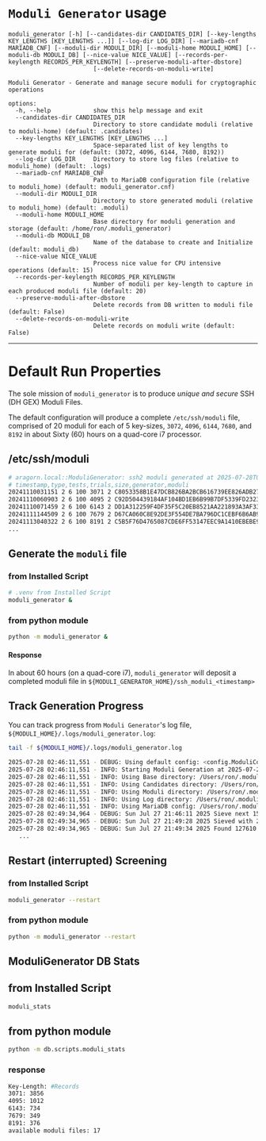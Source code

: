 # `Moduli Generator` usage

```
moduli_generator [-h] [--candidates-dir CANDIDATES_DIR] [--key-lengths KEY_LENGTHS [KEY_LENGTHS ...]] [--log-dir LOG_DIR] [--mariadb-cnf MARIADB_CNF] [--moduli-dir MODULI_DIR] [--moduli-home MODULI_HOME] [--moduli-db MODULI_DB] [--nice-value NICE_VALUE] [--records-per-keylength RECORDS_PER_KEYLENGTH] [--preserve-moduli-after-dbstore]
                        [--delete-records-on-moduli-write]

Moduli Generator - Generate and manage secure moduli for cryptographic operations

options:
  -h, --help            show this help message and exit
  --candidates-dir CANDIDATES_DIR
                        Directory to store candidate moduli (relative to moduli-home) (default: .candidates)
  --key-lengths KEY_LENGTHS [KEY_LENGTHS ...]
                        Space-separated list of key lengths to generate moduli for (default: (3072, 4096, 6144, 7680, 8192))
  --log-dir LOG_DIR     Directory to store log files (relative to moduli_home) (default: .logs)
  --mariadb-cnf MARIADB_CNF
                        Path to MariaDB configuration file (relative to moduli_home) (default: moduli_generator.cnf)
  --moduli-dir MODULI_DIR
                        Directory to store generated moduli (relative to moduli_home) (default: .moduli)
  --moduli-home MODULI_HOME
                        Base directory for moduli generation and storage (default: /home/ron/.moduli_generator)
  --moduli-db MODULI_DB
                        Name of the database to create and Initialize (default: moduli_db)
  --nice-value NICE_VALUE
                        Process nice value for CPU intensive operations (default: 15)
  --records-per-keylength RECORDS_PER_KEYLENGTH
                        Number of moduli per key-length to capture in each produced moduli file (default: 20)
  --preserve-moduli-after-dbstore
                        Delete records from DB written to moduli file (default: False)
  --delete-records-on-moduli-write
                        Delete records on moduli write (default: False)
```

____

# Default Run Properties

The sole mission of `moduli_generator` is to produce *unique and secure* SSH (DH GEX) Moduli Files.

The default configuration will produce a complete `/etc/ssh/moduli` file, comprised of 20 moduli for each of 5
key-sizes, `3072`, `4096`, `6144`, `7680`, and `8192` in about Sixty (60) hours on a quad-core i7 processor.

## /etc/ssh/moduli

```bash
# aragorn.local::ModuliGenerator: ssh2 moduli generated at 2025-07-28T02:25:52.957733Z
# timestamp,type,tests,trials,size,generator,moduli
20241110031151 2 6 100 3071 2 C8053358B1E47DCB826BA2BCB616739EE826ADB273504CF89F8CF6F5A9946B5576F66A07012DCC10557 ...
20241110060903 2 6 100 4095 2 C92D504439184AF104BD1EB6B99B7DF5339FD2323BB478F5BCEA801424F6315AD0A7D403AF3A3709D2F ...
20241110071459 2 6 100 6143 2 DD1A312259F4DF35F5C20EB8521AA221893A3AF334A093F89E35F1E6EE67D964274532E2D746FA0457E ...
20241111144509 2 6 100 7679 2 D67CA060C8E92DE3F554DE7BA796DC1CEBF6B6AB90B7A2DABCF591CE616E9AF45B296B68E7EEEA7984F ...
20241113040322 2 6 100 8191 2 C5B5F76D4765087CDE6FF53147EEC9A1410EBEBE915F7759F0FC609E43BA83BACCC1F9A8D0CD73724E3 ...
...
```

## Generate the `moduli` file

### from Installed Script

```bash
# .venv from Installed Script
moduli_generator &
```

### from python module

```bash
python -m moduli_generator &
```

#### Response

In about 60 hours (on a quad-core i7), `moduli_generator` will deposit a completed moduli file in
`${MODULI_GENERATOR_HOME}/ssh_moduli_<timestamp>`

## Track Generation Progress

You can track progress from `Moduli Generator`'s log file, `${MODULI_HOME}/.logs/moduli_generator.log`:

```bash
tail -f ${MODULI_HOME}/.logs/moduli_generator.log
```

```bash
2025-07-28 02:46:11,551 - DEBUG: Using default config: <config.ModuliConfig object at 0x10f1fafd0>
2025-07-28 02:46:11,551 - INFO: Starting Moduli Generation at 2025-07-28 02:46:11.551602, with (3072, 4096, 6144, 7680, 8192) as moduli key-lengths
2025-07-28 02:46:11,551 - INFO: Using Base directory: /Users/ron/.moduli_generator/.moduli
2025-07-28 02:46:11,551 - INFO: Using Candidates directory: /Users/ron/.moduli_generator/.candidates
2025-07-28 02:46:11,551 - INFO: Using Moduli directory: /Users/ron/.moduli_generator/.moduli
2025-07-28 02:46:11,551 - INFO: Using Log directory: /Users/ron/.moduli_generator/.logs
2025-07-28 02:46:11,551 - INFO: Using MariaDB config: /Users/ron/.moduli_generator/moduli_generator.cnf
2025-07-28 02:49:34,964 - DEBUG: Sun Jul 27 21:46:11 2025 Sieve next 150896640 plus 3071-bit
2025-07-28 02:49:34,965 - DEBUG: Sun Jul 27 21:49:28 2025 Sieved with 203277289 small primes in 197 seconds
2025-07-28 02:49:34,965 - DEBUG: Sun Jul 27 21:49:34 2025 Found 127610 candidates
   ...

```

## Restart (interrupted) Screening

### from Installed Script

```bash
moduli_generator --restart
```

### from python module

```bash
python -m moduli_generator --restart
```

## ModuliGenerator DB Stats

## from Installed Script

```bash
moduli_stats
```

## from python module

```bash
python -m db.scripts.moduli_stats 
```

### response

```bash
Key-Length: #Records
3071: 3856
4095: 1012
6143: 734
7679: 349
8191: 376
available moduli files: 17

```